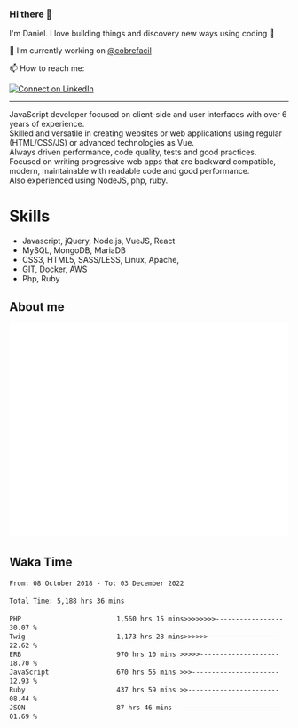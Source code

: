 ### Hi there 👋

I'm Daniel. I love building things and discovery new ways using coding :raised_hands: 

🔭 I’m currently working on [@cobrefacil](https://www.cobrefacil.com.br/)

📫 How to reach me:

[![Connect on LinkedIn](https://img.shields.io/badge/--linkedin?label=LinkedIn&logo=LinkedIn&style=social)](https://www.linkedin.com/in/daniel-cerverizzo/)

---

JavaScript developer focused on client-side and user interfaces with over 6 years of experience.  
Skilled and versatile in creating websites or web applications using regular (HTML/CSS/JS) or advanced technologies as Vue.  
Always driven performance, code quality, tests and good practices.  
 Focused on writing progressive web apps that are backward compatible, modern, maintainable with readable code and good performance.  
Also experienced using NodeJS, php, ruby. 


# Skills

 - Javascript, jQuery, Node.js, VueJS, React
 - MySQL, MongoDB, MariaDB    
 - CSS3, HTML5, SASS/LESS,  Linux, Apache,
 - GIT, Docker, AWS
 - Php, Ruby

## About me

![Metrics](/github-metrics.svg)

## Waka Time

<!--START_SECTION:waka-->

```text
From: 08 October 2018 - To: 03 December 2022

Total Time: 5,188 hrs 36 mins

PHP                        1,560 hrs 15 mins>>>>>>>>-----------------   30.07 %
Twig                       1,173 hrs 28 mins>>>>>>-------------------   22.62 %
ERB                        970 hrs 10 mins >>>>>--------------------   18.70 %
JavaScript                 670 hrs 55 mins >>>----------------------   12.93 %
Ruby                       437 hrs 59 mins >>-----------------------   08.44 %
JSON                       87 hrs 46 mins  -------------------------   01.69 %
```

<!--END_SECTION:waka-->

